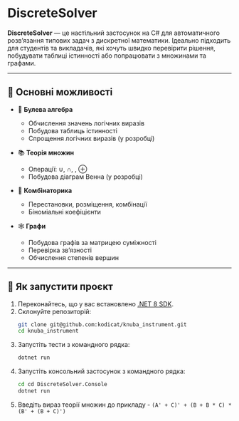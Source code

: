 # DiscreteSolver

**DiscreteSolver** — це настільний застосунок на C# для автоматичного розв’язання типових задач з дискретної математики. Ідеально підходить для студентів та викладачів, які хочуть швидко перевірити рішення, побудувати таблиці істинності або попрацювати з множинами та графами.

---

## 🔧 Основні можливості

- 🔢 **Булева алгебра**
    - Обчислення значень логічних виразів
    - Побудова таблиць істинності
    - Спрощення логічних виразів (у розробці)

- 📚 **Теорія множин**
    - Операції: ∪, ∩, \, ⊕
    - Побудова діаграм Венна (у розробці)

- 🎲 **Комбінаторика**
    - Перестановки, розміщення, комбінації
    - Біноміальні коефіцієнти

- 🕸️ **Графи**
    - Побудова графів за матрицею суміжності
    - Перевірка зв’язності
    - Обчислення степенів вершин

---

## 🔧 Як запустити проєкт

1. Переконайтесь, що у вас встановлено [.NET 8 SDK](https://dotnet.microsoft.com/).
1. Склонуйте репозиторій:
   ```bash
   git clone git@github.com:kodicat/knuba_instrument.git
   cd knuba_instrument
   ```
1. Запустіть тести з командного рядка:
   ```bash
   dotnet run
   ```
1. Запустіть консольний застосунок з командного рядка:
   ```bash
   cd cd DiscreteSolver.Console
   dotnet run
   ```
1. Введіть вираз теорії множин до прикладу - `(A' + C)' + (B + B * C) * (B' + (B + C)')`